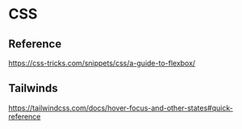 # CSS

## Reference

https://css-tricks.com/snippets/css/a-guide-to-flexbox/

## Tailwinds

https://tailwindcss.com/docs/hover-focus-and-other-states#quick-reference

